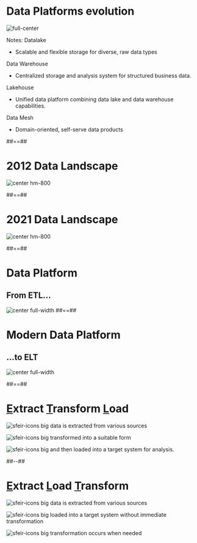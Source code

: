 <!-- .slide: -->
# Data Platforms evolution
![full-center](./assets/images/docs/markdown/10-once-upon-a-time/data-architectures.svg)

Notes:
Datalake 
* Scalable and flexible storage for diverse, raw data types

Data Warehouse 
* Centralized storage and analysis system for structured business data.

Lakehouse 
* Unified data platform combining data lake and data warehouse capabilities.

Data Mesh 
* Domain-oriented, self-serve data products


##==##
# 2012 Data Landscape
![center hm-800](./assets/images/docs/markdown/10-once-upon-a-time/2012-data-landscape.png)

##==##
# 2021 Data Landscape
![center hm-800](./assets/images/docs/markdown/10-once-upon-a-time/2021-data-landscape.png)

##==##
# Data Platform
## From ETL...
![center full-width](./assets/images/docs/markdown/10-once-upon-a-time/data-platforms.svg)
##==##
# Modern Data Platform
## ...to ELT
![center full-width](./assets/images/docs/markdown/10-once-upon-a-time/modern-data-platforms.svg)

##==##
<!-- .slide: class="two-column" -->
# <u>E</u>xtract <u>T</u>ransform <u>L</u>oad

![sfeir-icons big](git-merge) <span style="vertical-align:top">data is extracted from various sources</span>

![sfeir-icons big](tool) <span style="vertical-align:top">transformed into a suitable form</span>

![sfeir-icons big](upload) <span style="vertical-align:top">and then loaded into a target system for analysis.</span>

##--##
<!-- .slide: data-background="var(--black)" -->

# <u>E</u>xtract <u>L</u>oad <u>T</u>ransform

![sfeir-icons big](git-merge) <span style="vertical-align:top">data is extracted from various sources</span>

![sfeir-icons big](upload) <span style="vertical-align:top">loaded into a target system without immediate transformation</span>

![sfeir-icons big](tool) <span style="vertical-align:top">transformation occurs when needed</span>

